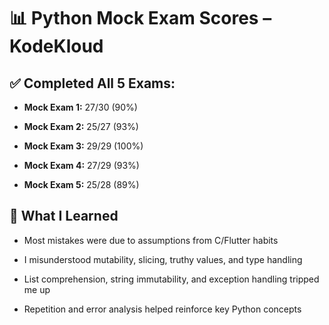# 📊 Python Mock Exam Scores – KodeKloud



## ✅ Completed All 5 Exams:



- **Mock Exam 1:** 27/30 (90%)

- **Mock Exam 2:** 25/27 (93%)

- **Mock Exam 3:** 29/29 (100%)

- **Mock Exam 4:** 27/29 (93%)

- **Mock Exam 5:** 25/28 (89%)



## 🎯 What I Learned



- Most mistakes were due to assumptions from C/Flutter habits

- I misunderstood mutability, slicing, truthy values, and type handling

- List comprehension, string immutability, and exception handling tripped me up

- Repetition and error analysis helped reinforce key Python concepts

